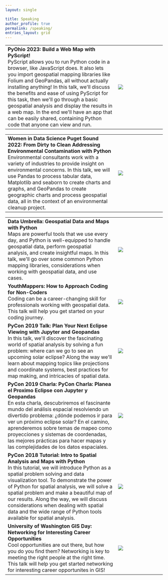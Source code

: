 ```yaml
---
layout: single

title: Speaking
author_profile: true
permalink: /speaking/
entries_layout: grid
---
```


<table style="width:100%; border:none;" cellspacing="10" >

<tr style="border:none;">
  <td style="border: none;font-size:16px;">
    <span style="font-weight:700;">PyOhio 2023: Build a Web Map with PyScript!</span>
    <br>
PyScript allows you to run Python code in a browser, like JavaScript does. It also lets you import geospatial mapping libraries like Folium and GeoPandas, all without actually installing anything! In this talk, we'll discuss the benefits and ease of using PyScript for this task, then we'll go through a basic geospatial analysis and display the results in a web map. In the end we'll have an app that can be easily shared, containing Python code that anyone can view and run.
  </td>
  <td style="width:30%;border:none;font-size:16px;">
	<a href="https://www.youtube.com/watch?v=eF2EQFaPEJg">
		<img src= "{{ "assets/images/speaking/WDS_PS.PNG" | relative_url }}"/>
	</a>
  </td>
</tr>

<table style="width:100%; border:none;" cellspacing="10" >

<tr style="border:none;">
  <td style="border: none;font-size:16px;">
    <span style="font-weight:700;">Women in Data Science Puget Sound 2022: From Dirty to Clean Addressing Environmental Contamination with Python</span>
    <br>
Environmental consultants work with a variety of industries to provide insight on environmental concerns. In this talk, we will use Pandas to process tabular data, Matplotlib and seaborn to create charts and graphs, and GeoPandas to create geographic charts and process geospatial data, all in the context of an environmental cleanup project.
  </td>
  <td style="width:30%;border:none;font-size:16px;">
	<a href="https://www.youtube.com/watch?v=bOj9gv_pdio">
		<img src= "{{ "assets/images/speaking/WDS_PS.PNG" | relative_url }}"/>
	</a>
  </td>
</tr>

<table style="width:100%; border:none;" cellspacing="10" >

<tr style="border:none;">
  <td style="border: none;font-size:16px;">
    <span style="font-weight:700;">Data Umbrella: Geospatial Data and Maps with Python</span>
    <br>
Maps are powerful tools that we use every day, and Python is well-equipped to handle geospatial data, perform geospatial analysis, and create insightful maps. In this talk, we'll go over some common Python mapping libraries, considerations when working with geospatial data, and use cases.
  </td>
  <td style="width:30%;border:none;font-size:16px;">
	<a href="https://www.youtube.com/watch?v=EXHG-bLGT0Y">
		<img src= "{{ "assets/images/speaking/DataUmbrellaWebinar.PNG" | relative_url }}"/>
	</a>
  </td>
</tr>

<tr style="border:none;">
  <td style="border: none;font-size:16px;">
    <span style="font-weight:700;">YouthMappers: How to Approach Coding for Non-Coders</span>
    <br>
Coding can be a career-changing skill for professionals working with geospatial data. This talk will help you get started on your coding journey.
  </td>
  <td style="width:30%;border:none;font-size:16px;">
	<a href="https://www.youtube.com/watch?v=N5TzlCFJmOk">
		<img src= "{{ "assets/images/speaking/YouthMappers.PNG" | relative_url }}"/>
	</a>
  </td>
</tr>

<tr style="border:none;">
  <td style="border: none;font-size:16px;">
    <span style="font-weight:700;">PyCon 2019 Talk: Plan Your Next Eclipse Viewing with Jupyter and Geopandas</span>
    <br>
In this talk, we'll discover the fascinating world of spatial analysis by solving a fun problem: where can we go to see an upcoming solar eclipse? Along the way we'll learn about mapping topics like projections and coordinate systems, best practices for map making, and intricacies of spatial data.
  </td>
  <td style="width:30%;border:none;font-size:16px;">
	<a href="https://www.youtube.com/watch?v=PIPJAE-PXd4">
		<img src= "{{ "assets/images/speaking/PyCon2019.PNG" | relative_url }}"/>
	</a>
  </td>
</tr>

<tr style="border:none;">
  <td style="border: none;font-size:16px;">
    <span style="font-weight:700;">PyCon 2019 Charla: PyCon Charla: Planea el Proximo Eclipse con Jupyter y Geopandas</span>
    <br>
En esta charla, descubriremos el fascinante mundo del análisis espacial resolviendo un divertido problema: ¿dónde podemos ir para ver un próximo eclipse solar? En el camino, aprenderemos sobre temas de mapeo como proyecciones y sistemas de coordenadas, las mejores prácticas para hacer mapas y las complejidades de los datos espaciales.
  </td>
  <td style="width:30%;border:none;font-size:16px;">
	<a href="https://youtu.be/tTIWVfltBbk">
		<img src= "{{ "assets/images/speaking/PyCon2019_charla.PNG" | relative_url }}"/>
	</a>
  </td>
</tr>

<tr style="border:none;">
  <td style="border: none;font-size:16px;">
    <span style="font-weight:700;">PyCon 2018 Tutorial: Intro to Spatial Analysis and Maps with Python</span>
    <br>
In this tutorial, we will introduce Python as a spatial problem solving and data visualization tool. To demonstrate the power of Python for spatial analysis, we will solve a spatial problem and make a beautiful map of our results. Along the way, we will discuss considerations when dealing with spatial data and the wide range of Python tools available for spatial analysis.
  </td>
  <td style="width:30%;border:none;font-size:16px;">
	<a href="https://www.youtube.com/watch?v=uRvTeK5Ndq8">
		<img src= "{{ "assets/images/speaking/PyCon2018.PNG" | relative_url }}"/>
	</a>
  </td>
</tr>

<tr style="border:none;">
  <td style="border: none;font-size:16px;">
    <span style="font-weight:700;">University of Washington GIS Day: Networking for Interesting Career Opportunities</span>
    <br>
Cool opportunities are out there, but how you do you find them? Networking is key to meeting the right people at the right time. This talk will help you get started networking for interesting career opportunites in GIS!
  </td>
  <td style="width:30%;border:none;font-size:16px;">
	<a href="https://www.youtube.com/watch?v=z-q4znBqokw&t=1s">
		<img src= "{{ "assets/images/speaking/UWGIS2014.jpg" | relative_url }}"/>
	</a>
  </td>
</tr>


</table>
